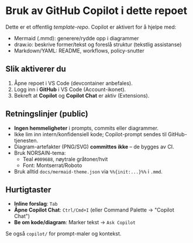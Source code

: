 # Bruk av GitHub Copilot i dette repoet

Dette er et offentlig *template-repo*. Copilot er aktivert for å hjelpe med:
- Mermaid (.mmd): generere/rydde opp i diagrammer
- draw.io: beskrive former/tekst og foreslå struktur (tekstlig assistanse)
- Markdown/YAML: README, workflows, policy-snutter

## Slik aktiverer du
1) Åpne repoet i VS Code (devcontainer anbefales).
2) Logg inn i **GitHub** i VS Code (Account-ikonet).
3) Bekreft at **Copilot** og **Copilot Chat** er aktiv (Extensions).

## Retningslinjer (public)
- **Ingen hemmeligheter** i prompts, commits eller diagrammer.
- Ikke lim inn intern/konfidensiell kode; Copilot-prompt sendes til GitHub-tjenesten.
- Diagram-artefakter (PNG/SVG) **committes ikke** – de bygges av CI.
- Bruk NORSAIN-tema:
  - Teal `#009688`, nøytrale gråtoner/hvit
  - Font: Montserrat/Roboto
- Bruk alltid `docs/mermaid-theme.json` via `%%{init:...}%%` i `.mmd`.

## Hurtigtaster
- **Inline forslag**: `Tab`
- **Åpne Copilot Chat**: `Ctrl/Cmd+I` (eller Command Palette → "Copilot Chat")
- **Be om kode/diagram**: Marker tekst → `Ask Copilot`

Se også `copilot/` for prompt-maler og kontekst.
